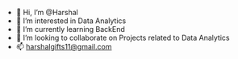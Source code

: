 - 👋 Hi, I’m @Harshal
- 👀 I’m interested in Data Analytics
- 🌱 I’m currently learning BackEnd
- 💞️ I’m looking to collaborate on Projects related to Data Analytics
- 📫 harshalgifts11@gmail.com

